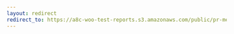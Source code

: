 ```yaml
---
layout: redirect
redirect_to: https://a8c-woo-test-reports.s3.amazonaws.com/public/pr-merge/40363/e2e/index.html
---
```

